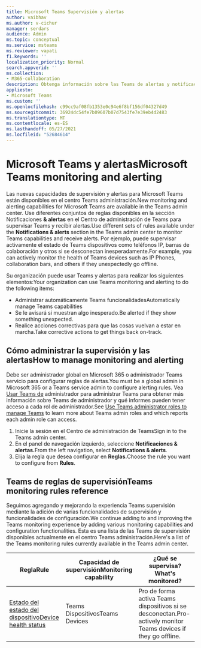 ```yaml
---
title: Microsoft Teams Supervisión y alertas
author: vaibhav
ms.author: v-cichur
manager: serdars
audience: Admin
ms.topic: conceptual
ms.service: msteams
ms.reviewer: vapati
f1.keywords: ''
localization_priority: Normal
search.appverid: ''
ms.collection:
- M365-collaboration
description: Obtenga información sobre las Teams de alertas y notificaciones disponibles en el centro Microsoft Teams administración.
appliesto:
- Microsoft Teams
ms.custom: ''
ms.openlocfilehash: c99cc9af08fb1353e0c94e6f8bf156df04327d49
ms.sourcegitcommit: 36924dc54fe7b09607b07d7543fe7e39eb4d2483
ms.translationtype: MT
ms.contentlocale: es-ES
ms.lasthandoff: 05/27/2021
ms.locfileid: "52684614"
---
```

# <a name="microsoft-teams-monitoring-and-alerting"></a><span data-ttu-id="4e4d0-103">Microsoft Teams y alertas</span><span class="sxs-lookup"><span data-stu-id="4e4d0-103">Microsoft Teams monitoring and alerting</span></span>

<span data-ttu-id="4e4d0-104">Las nuevas capacidades de supervisión y alertas para Microsoft Teams están disponibles en el centro Teams administración.</span><span class="sxs-lookup"><span data-stu-id="4e4d0-104">New monitoring and alerting capabilities for Microsoft Teams are available in the Teams admin center.</span></span> <span data-ttu-id="4e4d0-105">Use diferentes conjuntos de reglas disponibles en la sección Notificaciones **& alertas** en el Centro de administración de Teams para supervisar Teams y recibir alertas.</span><span class="sxs-lookup"><span data-stu-id="4e4d0-105">Use different sets of rules available under the **Notifications & alerts** section in the Teams admin center to monitor Teams capabilities and receive alerts.</span></span> <span data-ttu-id="4e4d0-106">Por ejemplo, puede supervisar activamente el estado de Teams dispositivos como teléfonos IP, barras de colaboración y otros si se desconectan inesperadamente.</span><span class="sxs-lookup"><span data-stu-id="4e4d0-106">For example, you can actively monitor the health of Teams devices such as IP Phones, collaboration bars, and others if they unexpectedly go offline.</span></span>  

<span data-ttu-id="4e4d0-107">Su organización puede usar Teams y alertas para realizar los siguientes elementos:</span><span class="sxs-lookup"><span data-stu-id="4e4d0-107">Your organization can use Teams monitoring and alerting to do the following items:</span></span>

- <span data-ttu-id="4e4d0-108">Administrar automáticamente Teams funcionalidades</span><span class="sxs-lookup"><span data-stu-id="4e4d0-108">Automatically manage Teams capabilities</span></span>
- <span data-ttu-id="4e4d0-109">Se le avisará si muestran algo inesperado.</span><span class="sxs-lookup"><span data-stu-id="4e4d0-109">Be alerted if they show something unexpected.</span></span>
- <span data-ttu-id="4e4d0-110">Realice acciones correctivas para que las cosas vuelvan a estar en marcha.</span><span class="sxs-lookup"><span data-stu-id="4e4d0-110">Take corrective actions to get things back on-track.</span></span>

## <a name="how-to-manage-monitoring-and-alerting"></a><span data-ttu-id="4e4d0-111">Cómo administrar la supervisión y las alertas</span><span class="sxs-lookup"><span data-stu-id="4e4d0-111">How to manage monitoring and alerting</span></span>

 <span data-ttu-id="4e4d0-112">Debe ser administrador global en Microsoft 365 o administrador Teams servicio para configurar reglas de alertas.</span><span class="sxs-lookup"><span data-stu-id="4e4d0-112">You must be a global admin in Microsoft 365 or a Teams service admin to configure alerting rules.</span></span> <span data-ttu-id="4e4d0-113">Vea [Usar Teams de](../using-admin-roles.md) administrador para administrar Teams para obtener más información sobre Teams de administrador y qué informes pueden tener acceso a cada rol de administrador.</span><span class="sxs-lookup"><span data-stu-id="4e4d0-113">See [Use Teams administrator roles to manage Teams](../using-admin-roles.md) to learn more about Teams admin roles and which reports each admin role can access.</span></span>

1. <span data-ttu-id="4e4d0-114">Inicie la sesión en el Centro de administración de Teams</span><span class="sxs-lookup"><span data-stu-id="4e4d0-114">Sign in to the Teams admin center.</span></span>
2. <span data-ttu-id="4e4d0-115">En el panel de navegación izquierdo, seleccione **Notificaciones & alertas.**</span><span class="sxs-lookup"><span data-stu-id="4e4d0-115">From the left navigation, select **Notifications & alerts**.</span></span>
3. <span data-ttu-id="4e4d0-116">Elija la regla que desea configurar en **Reglas.**</span><span class="sxs-lookup"><span data-stu-id="4e4d0-116">Choose the rule you want to configure from **Rules**.</span></span>

## <a name="teams-monitoring-rules-reference"></a><span data-ttu-id="4e4d0-117">Teams de reglas de supervisión</span><span class="sxs-lookup"><span data-stu-id="4e4d0-117">Teams monitoring rules reference</span></span>

<span data-ttu-id="4e4d0-118">Seguimos agregando y mejorando la experiencia Teams supervisión mediante la adición de varias funcionalidades de supervisión y funcionalidades de configuración.</span><span class="sxs-lookup"><span data-stu-id="4e4d0-118">We continue adding to and improving the Teams monitoring experience by adding various monitoring capabilities and configuration functionalities.</span></span> <span data-ttu-id="4e4d0-119">Esta es una lista de las Teams de supervisión disponibles actualmente en el centro Teams administración.</span><span class="sxs-lookup"><span data-stu-id="4e4d0-119">Here's a list of the Teams monitoring rules currently available in the Teams admin center.</span></span>


|<span data-ttu-id="4e4d0-120">Regla</span><span class="sxs-lookup"><span data-stu-id="4e4d0-120">Rule</span></span>  |<span data-ttu-id="4e4d0-121">Capacidad de supervisión</span><span class="sxs-lookup"><span data-stu-id="4e4d0-121">Monitoring capability</span></span>|<span data-ttu-id="4e4d0-122">¿Qué se supervisa?</span><span class="sxs-lookup"><span data-stu-id="4e4d0-122">What's monitored?</span></span> |
|---------|---------|---------|
|[<span data-ttu-id="4e4d0-123">Estado del estado del dispositivo</span><span class="sxs-lookup"><span data-stu-id="4e4d0-123">Device health status</span></span>](device-health-status.md)  |<span data-ttu-id="4e4d0-124">Teams Dispositivos</span><span class="sxs-lookup"><span data-stu-id="4e4d0-124">Teams Devices</span></span> | <span data-ttu-id="4e4d0-125">Pro de forma activa Teams dispositivos si se desconectan.</span><span class="sxs-lookup"><span data-stu-id="4e4d0-125">Pro-actively monitor Teams devices if they go offline.</span></span>|